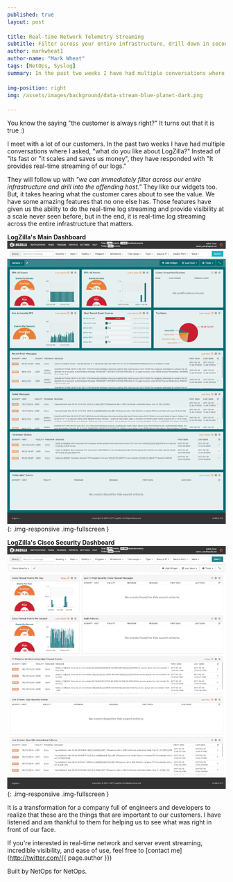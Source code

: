 ```yaml
---
published: true
layout: post

title: Real-time Network Telemetry Streaming
subtitle: Filter across your entire infrastructure, drill down in seconds
author: markwheat1
author-name: "Mark Wheat"
tags: [NetOps, Syslog]
summary: In the past two weeks I have had multiple conversations where I asked, "what do you like about LogZilla?" Instead of "it's fast or "it scales and saves us money", they have responded with...

img-position: right
img: /assets/images/background/data-stream-blue-planet-dark.png

---
```


 You know the saying "the customer is always right?" It turns out that it is true :)

I meet with a lot of our customers. In the past two weeks I have had multiple conversations where I asked, "what do you like about LogZilla?" Instead of "its fast or "it scales and saves us money", they have responded with "It provides real-time streaming of our logs." 

They will follow up with *"we can immediately filter across our entire infrastructure and drill into the offending host."* They like our widgets too. But, it takes hearing what the customer cares about to see the value. We have some amazing features that no one else has. Those features have given us the ability to do the real-time log streaming and provide visibility at a scale never seen before, but in the end, it is real-time log streaming across the entire infrastructure that matters. 

**LogZilla's Main Dashboard**
![LogZilla Dashboard](/assets/images/blog/post_images/downloads-to-dashboards/general_dashboard.png){: .img-responsive .img-fullscreen } 

**LogZilla's Cisco Security Dashboard**
![LogZilla Dashboard](/assets/images/blog/post_images/downloads-to-dashboards/cisco_security_dashboard.png){: .img-responsive .img-fullscreen }

It is a transformation for a company full of engineers and developers to realize that these are the things that are important to our customers. I have listened and am thankful to them for helping us to see what was right in front of our face.

If you're interested in real-time network and server event streaming, incredible visibility, and ease of use, feel free to [contact me](http://twitter.com/{{ page.author }})

Built by NetOps for NetOps.
